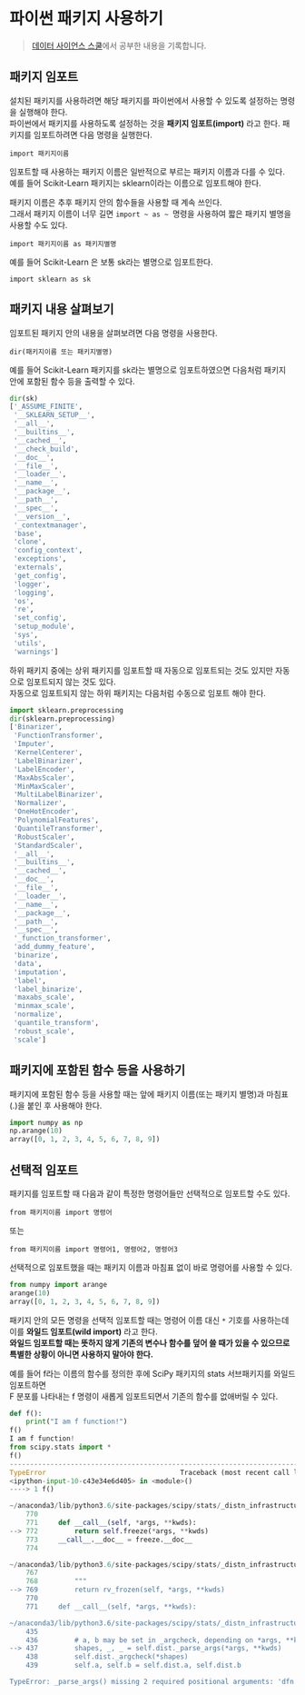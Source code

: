 # 파이썬 패키지 사용하기
> [데이터 사이언스 스쿨](https://datascienceschool.net/01%20python/02.13%20%ED%8C%8C%EC%9D%B4%EC%8D%AC%20%ED%8C%A8%ED%82%A4%EC%A7%80%20%EC%82%AC%EC%9A%A9%ED%95%98%EA%B8%B0.html)에서 공부한 내용을 기록합니다.

## 패키지 임포트
설치된 패키지를 사용하려면 해당 패키지를 파이썬에서 사용할 수 있도록 설정하는 명령을 실행해야 한다.  
파이썬에서 패키지를 사용하도록 설정하는 것을 **패키지 임포트(import)** 라고 한다. 패키지를 임포트하려면 다음 명령을 실행한다.

```
import 패키지이름
```

임포트할 때 사용하는 패키지 이름은 일반적으로 부르는 패키지 이름과 다를 수 있다.  
예를 들어 Scikit-Learn 패키지는 sklearn이라는 이름으로 임포트해야 한다.

패키지 이름은 추후 패키지 안의 함수들을 사용할 때 계속 쓰인다.  
그래서 패키지 이름이 너무 길면 `import ~ as ~ `명령을 사용하여 짧은 패키지 별명을 사용할 수도 있다.

```
import 패키지이름 as 패키지별명
```

예를 들어 Scikit-Learn 은 보통 sk라는 별명으로 임포트한다.

```
import sklearn as sk
```

## 패키지 내용 살펴보기
임포트된 패키지 안의 내용을 살펴보려면 다음 명령을 사용한다.

```
dir(패키지이름 또는 패키지별명)
```

예를 들어 Scikit-Learn 패키지를 sk라는 별명으로 임포트하였으면 다음처럼 패키지 안에 포함된 함수 등을 출력할 수 있다.

```python
dir(sk)
['_ASSUME_FINITE',
 '__SKLEARN_SETUP__',
 '__all__',
 '__builtins__',
 '__cached__',
 '__check_build',
 '__doc__',
 '__file__',
 '__loader__',
 '__name__',
 '__package__',
 '__path__',
 '__spec__',
 '__version__',
 '_contextmanager',
 'base',
 'clone',
 'config_context',
 'exceptions',
 'externals',
 'get_config',
 'logger',
 'logging',
 'os',
 're',
 'set_config',
 'setup_module',
 'sys',
 'utils',
 'warnings']
```

하위 패키지 중에는 상위 패키지를 임포트할 때 자동으로 임포트되는 것도 있지만 자동으로 임포트되지 않는 것도 있다.  
자동으로 임포트되지 않는 하위 패키지는 다음처럼 수동으로 임포트 해야 한다.

```python
import sklearn.preprocessing
dir(sklearn.preprocessing)
['Binarizer',
 'FunctionTransformer',
 'Imputer',
 'KernelCenterer',
 'LabelBinarizer',
 'LabelEncoder',
 'MaxAbsScaler',
 'MinMaxScaler',
 'MultiLabelBinarizer',
 'Normalizer',
 'OneHotEncoder',
 'PolynomialFeatures',
 'QuantileTransformer',
 'RobustScaler',
 'StandardScaler',
 '__all__',
 '__builtins__',
 '__cached__',
 '__doc__',
 '__file__',
 '__loader__',
 '__name__',
 '__package__',
 '__path__',
 '__spec__',
 '_function_transformer',
 'add_dummy_feature',
 'binarize',
 'data',
 'imputation',
 'label',
 'label_binarize',
 'maxabs_scale',
 'minmax_scale',
 'normalize',
 'quantile_transform',
 'robust_scale',
 'scale']
```

## 패키지에 포함된 함수 등을 사용하기
패키지에 포함된 함수 등을 사용할 때는 앞에 패키지 이름(또는 패키지 별명)과 마침표(.)을 붙인 후 사용해야 한다. 

```python
import numpy as np
np.arange(10)
array([0, 1, 2, 3, 4, 5, 6, 7, 8, 9])
```

## 선택적 임포트
패키지를 임포트할 때 다음과 같이 특정한 명령어들만 선택적으로 임포트할 수도 있다.

```
from 패키지이름 import 명령어
```

또는
```
from 패키지이름 import 명령어1, 명령어2, 명령어3
```

선택적으로 임포트했을 때는 패키지 이름과 마침표 없이 바로 명령어를 사용할 수 있다.

```python
from numpy import arange
arange(10)
array([0, 1, 2, 3, 4, 5, 6, 7, 8, 9])
```

패키지 안의 모든 명령을 선택적 임포트할 때는 명령어 이름 대신 `*` 기호를 사용하는데 이를 **와일드 임포트(wild import)** 라고 한다.  
**와일드 임포트할 때는 뜻하지 않게 기존의 변수나 함수를 덮어 쓸 때가 있을 수 있으므로 특별한 상황이 아니면 사용하지 말아야 한다.**

예를 들어 f라는 이름의 함수를 정의한 후에 SciPy 패키지의 stats 서브패키지를 와일드 임포트하면  
F 분포를 나타내는 f 명령이 새롭게 임포트되면서 기존의 함수를 없애버릴 수 있다.

```python
def f():
    print("I am f function!")
f()
I am f function!
from scipy.stats import *
f()
---------------------------------------------------------------------------
TypeError                                 Traceback (most recent call last)
<ipython-input-10-c43e34e6d405> in <module>()
----> 1 f()

~/anaconda3/lib/python3.6/site-packages/scipy/stats/_distn_infrastructure.py in __call__(self, *args, **kwds)
    770 
    771     def __call__(self, *args, **kwds):
--> 772         return self.freeze(*args, **kwds)
    773     __call__.__doc__ = freeze.__doc__
    774 

~/anaconda3/lib/python3.6/site-packages/scipy/stats/_distn_infrastructure.py in freeze(self, *args, **kwds)
    767 
    768         """
--> 769         return rv_frozen(self, *args, **kwds)
    770 
    771     def __call__(self, *args, **kwds):

~/anaconda3/lib/python3.6/site-packages/scipy/stats/_distn_infrastructure.py in __init__(self, dist, *args, **kwds)
    435 
    436         # a, b may be set in _argcheck, depending on *args, **kwds. Ouch.
--> 437         shapes, _, _ = self.dist._parse_args(*args, **kwds)
    438         self.dist._argcheck(*shapes)
    439         self.a, self.b = self.dist.a, self.dist.b

TypeError: _parse_args() missing 2 required positional arguments: 'dfn' and 'dfd'
```
